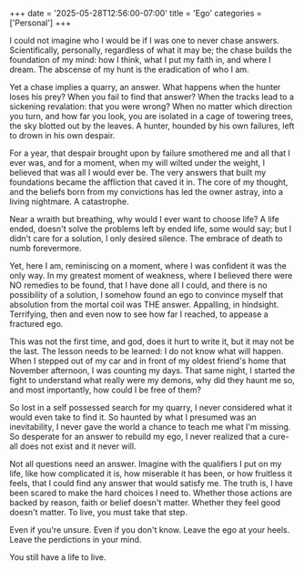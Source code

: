 +++
date = '2025-05-28T12:56:00-07:00'
title = 'Ego'
categories = ['Personal']
+++

I could not imagine who I would be if I was one to never chase answers. Scientifically, personally, regardless of what it may be; the chase builds the foundation of my mind: how I think, what I put my faith in, and where I dream. The abscense of my hunt is the eradication of who I am. 

Yet a chase implies a quarry, an answer. What happens when the hunter loses his prey? When you fail to find that answer? When the tracks lead to a sickening revalation: that you were wrong? When no matter which direction you turn, and how far you look, you are isolated in a cage of towering trees, the sky blotted out by the leaves. A hunter, hounded by his own failures, left to drown in his own despair.

For a year, that despair brought upon by failure smothered me and all that I ever was, and for a moment, when my will wilted under the weight, I believed that was all I would ever be. The very answers that built my foundations became the affliction that caved it in. The core of my thought, and the beliefs born from my convictions has led the owner astray, into a living nightmare. A catastrophe. 

Near a wraith but breathing, why would I ever want to choose life? A life ended, doesn't solve the problems left by ended life, some would say; but I didn't care for a solution, I only desired silence. The embrace of death to numb forevermore. 

Yet, here I am, reminiscing on a moment, where I was confident it was the only way. In my greatest moment of weakness, where I believed there were NO remedies to be found, that I have done all I could, and there is no possibility of a solution, I somehow found an ego to convince myself that absolution from the mortal coil was THE answer. Appalling, in hindsight. Terrifying, then and even now to see how far I reached, to appease a fractured ego. 

This was not the first time, and god, does it hurt to write it, but it may not be the last. The lesson needs to be learned: I do not know what will happen. When I stepped out of my car and in front of my oldest friend's home that November afternoon, I was counting my days. That same night, I started the fight to understand what really were my demons, why did they haunt me so, and most importantly, how could I be free of them? 

So lost in a self possessed search for my quarry, I never considered what it would even take to find it. So haunted by what I presumed was an inevitability, I never gave the world a chance to teach me what I'm missing. So desperate for an answer to rebuild my ego, I never realized that a cure-all does not exist and it never will.

Not all questions need an answer. Imagine with the qualifiers I put on my life, like how complicated it is, how miserable it has been, or how fruitless it feels, that I could find any answer that would satisfy me. The truth is, I have been scared to make the hard choices I need to. Whether those actions are backed by reason, faith or belief doesn't matter. Whether they feel good doesn't matter. To live, you must take that step. 

Even if you're unsure. Even if you don't know. Leave the ego at your heels. Leave the perdictions in your mind. 

You still have a life to live. 